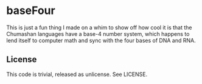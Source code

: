 # baseFour

This is just a fun thing I made on a whim to show off how cool it is that the Chumashan languages have a base-4 number system, which happens to lend itself to computer math and sync with the four bases of DNA and RNA.

## License

This code is trivial, released as unlicense. See LICENSE.